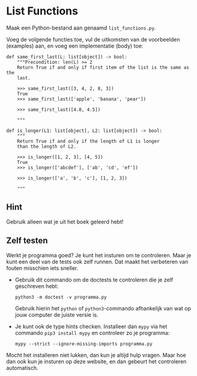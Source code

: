 # List Functions

Maak een Python-bestand aan genaamd `list_functions.py`.

Voeg de volgende functies toe, vul de uitkomsten van de voorbeelden (examples) aan, en voeg een implementatie (body) toe:

    def same_first_last(L: list[object]) -> bool:
        """Precondition: len(L) >= 2
        Return True if and only if first item of the list is the same as the
        last.
        
        >>> same_first_last([3, 4, 2, 8, 3])
        True
        >>> same_first_last(['apple', 'banana', 'pear'])
        
        >>> same_first_last([4.0, 4.5])
        
        """

    def is_longer(L1: list[object], L2: list[object]) -> bool:
        """
        Return True if and only if the length of L1 is longer
        than the length of L2.
        
        >>> is_longer([1, 2, 3], [4, 5])
        True
        >>> is_longer(['abcdef'], ['ab', 'cd', 'ef'])
        
        >>> is_longer(['a', 'b', 'c'], [1, 2, 3])
        
        """

## Hint

Gebruik alleen wat je uit het boek geleerd hebt!

## Zelf testen

Werkt je programma goed? Je kunt het insturen om te controleren. Maar je kunt een deel van de tests ook zelf runnen. Dat maakt het verbeteren van fouten misschien iets sneller.

-   Gebruik dit commando om de doctests te controleren die je zelf geschreven hebt:

        python3 -m doctest -v programma.py

    Gebruik hierin het `python` of `python3`-commando afhankelijk van wat op jouw computer de juiste versie is.

-   Je kunt ook de type hints checken. Installeer dan `mypy` via het commando `pip3 install mypy` en controleer zo je programma:

        mypy --strict --ignore-missing-imports programma.py

Mocht het installeren niet lukken, dan kun je altijd hulp vragen. Maar hoe dan ook kun je insturen op deze website, en dan gebeurt het controleren automatisch.
